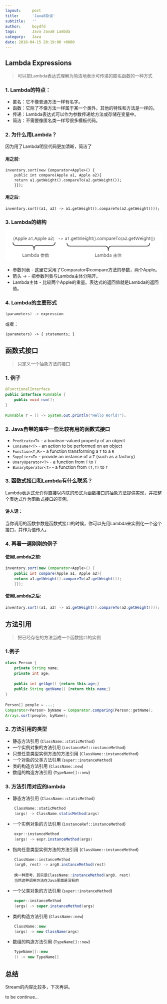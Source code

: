 ```yaml
---
layout:     post
title:      'Java8杂谈'
subtitle:   ''
author:     boydfd
tags:       Java Java8 Lambda
category:   Java
date: 2018-04-15 20:19:00 +0800
---
```


## Lambda Expressions

> 可以把Lambda表达式理解为简洁地表示可传递的匿名函数的一种方式

### 1. Lambda的特点：
- 匿名：它不像普通方法一样有名字。
- 函数：它除了不像方法一样属于某一个类外，其他的特性和方法是一样的。
- 传递：Lambda表达式可以作为参数传递给方法或存储在变量中。
- 简洁：不需要像匿名类一样写很多模板代码。

### 2. 为什么用Lambda？
因为用了Lambda明显代码更加清晰，简洁了

#### 用之前:
```
inventory.sort(new Comparator<Apple>() {
	public int compare(Apple a1, Apple a2){
	return a1.getWeight().compareTo(a2.getWeight());
	}});
```
#### 用之后:
```
inventory.sort((a1, a2) -> a1.getWeight().compareTo(a2.getWeight()));
```

### 3. Lambda的结构

![lambda](https://github.com/boydfd/pictures/raw/master/Java8/Lambda-expression.png)

- 参数列表 - 这里它采用了Comparator中compare方法的参数，两个Apple。
- 箭头 -> - 把参数列表与Lambda主体分隔开。
- Lambda主体 - 比较两个Apple的重量。表达式的返回值就是Lambda的返回值。

### 4. Lambda的主要形式
```java
(parameters) -> expression
```

或者：
```
(parameters) -> { statements; }
```

## 函数式接口
> 只定义一个抽象方法的接口


### 1. 例子
```java
@FunctionalInterface
public interface Runnable {
	public void run();
}

Runnable r = () -> System.out.println("Hello World!");
```

### 2. Java自带的库中一些比较有用的函数式接口
- `Predicate<T>` - a boolean-valued property of an object
- `Consumer<T>` - an action to be performed on an object
- `Function<T,R>` - a function transforming a `T` to a `R`
- `Supplier<T>` - provide an instance of a `T` (such as a factory)
- `UnaryOperator<T>` - a function from `T` to `T`
- `BinaryOperator<T>` - a function from `(T,T)` to `T`

### 3. 函数式接口和Lambda有什么联系？

Lambda表达式允许你直接以内联的形式为函数接口的抽象方法提供实现，并把整个表达式作为函数式接口的实例。

#### 讲人话：

当你调用的函数参数是函数式接口的时候，你可以先用Lambda来实例化一个这个接口，并作为值传入。

### 4. 再看一遍刚刚的例子

#### 使用Lambda之前:
```java
inventory.sort(new Comparator<Apple>() {
	public int compare(Apple a1, Apple a2){
	return a1.getWeight().compareTo(a2.getWeight());
	}});
```
	
#### 使用Lambda之后:
```java
inventory.sort((a1, a2) -> a1.getWeight().compareTo(a2.getWeight()));
```


## 方法引用
> 把已经存在的方法当成一个函数接口的实例

### 1.例子
```java
class Person {
	private String name;
	private int age;

	public int getAge() {return this.age;}
	public String getName() {return this.name;}
}

Person[] people = ...;
Comparator<Person> byName = Comparator.comparing(Person::getName);
Arrays.sort(people, byName);
```

### 2. 方法引用的类型

 - 静态方法引用 (`ClassName::staticMethod`)
 - 一个实例对象的方法引用 (`instanceRef::instanceMethod`)
 - 只想任意类型实例方法的方法引用 (`ClassName::instanceMethod`)
 - 一个对象的父类方法引用 (`super::instanceMethod`)
 - 类的构造方法引用 (`ClassName::new`)
 - 数组的构造方法引用 (`TypeName[]::new`)
 
### 3. 方法引用对应的lambda

 - 静态方法引用 (`ClassName::staticMethod`)
```java
	ClassName::staticMethod
	(args) -> ClassName.staticMethod(args)
```
 - 一个实例对象的方法引用 (`instanceRef::instanceMethod`)
```java
	expr::instanceMethod
	(args) -> expr.instanceMethod(args)
```
 - 指向任意类型实例方法的方法引用 (`ClassName::instanceMethod`)
```java
	ClassName::instanceMethod
	(arg0, rest) -> arg0.instanceMethod(rest)

	换一种思考，其实是ClassName::instanceMethod(arg0, rest)
	当然这种调用方法在Java里面是没有的
```
 - 一个父类对象的方法引用 (`super::instanceMethod`)
```java
	super::instanceMethod
	(args) -> super.instanceMethod(args)
```
 - 类的构造方法引用 (`ClassName::new`)
```java
	ClassName::new
	(args) -> new ClassName(args)
```
 - 数组的构造方法引用 (`TypeName[]::new`)
```java
	TypeName[]::new
	() -> new TypeName[]
```

## 总结
Stream的内容比较多，下次再讲。

to be continue...
